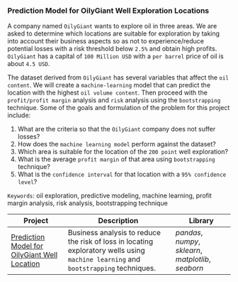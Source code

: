 ### Prediction Model for OilyGiant Well Exploration Locations

A company named `OilyGiant` wants to explore oil in three areas. We are asked to determine which locations are suitable for exploration by taking into account their business aspects so as not to experience/reduce potential losses with a risk threshold below `2.5%` and obtain high profits. `OilyGiant` has a capital of `100 Million USD` with a `per barrel` price of oil is about `4.5 USD`.

The dataset derived from `OilyGiant` has several variables that affect the `oil content`. We will create a `machine-learning` model that can predict the location with the highest `oil volume content`. Then proceed with the `profit/profit margin` analysis and `risk` analysis using the `bootstrapping` technique. Some of the goals and formulation of the problem for this project include:
1. What are the criteria so that the `OilyGiant` company does not suffer losses?
2. How does the `machine learning model` perform against the dataset?
3. Which area is suitable for the location of the `200 point` well exploration?
4. What is the average `profit margin` of that area using `bootstrapping` technique?
5. What is the `confidence interval` for that location with a `95% confidence level`?

`Keywords`: oil exploration, predictive modeling, machine learning, profit margin analysis, risk analysis, bootstrapping technique

| Project | Description | Library |
| ------- | ------- | ------- |
| [Prediction Model for OilyGiant Well Location]() | Business analysis to reduce the risk of loss in locating exploratory wells using `machine learning` and `bootstrapping` techniques. | *pandas*, *numpy*, *sklearn*, *matplotlib*, *seaborn* |